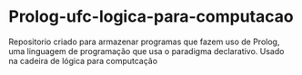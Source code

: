# Prolog-ufc-logica-para-computacao
Repositorio criado para armazenar programas que fazem uso de Prolog, uma linguagem de programação que usa o paradigma declarativo. Usado na cadeira de lógica para computcação
